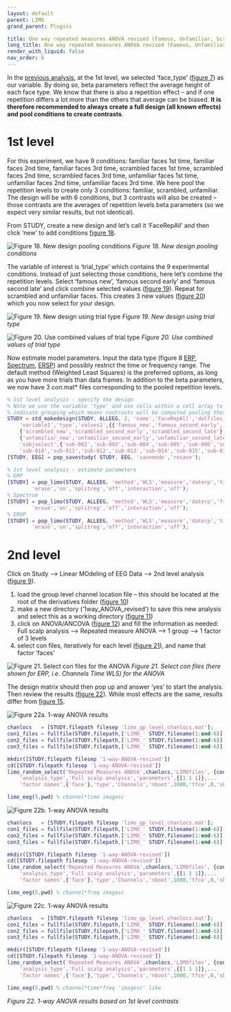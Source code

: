 ```yaml
---
layout: default
parent: LIMO
grand_parent: Plugins

title: One way repeated measures ANOVA revised (Famous, Unfamiliar, Scrambled faces as 1st level contrasts)
long_title: One way repeated measures ANOVA revised (Famous, Unfamiliar, Scrambled faces as 1st level contrasts)
render_with_liquid: false
nav_order: 6
---
```

In the [previous analysis](https://raw.githubusercontent.com/LIMO-EEG-Toolbox/limo_meeg/wiki/2.-One-way-repeated-measures-ANOVA-(Famous,-Unfamiliar,-Scrambled-faces-as-conditions)), at the 1st level, we selected ‘face_type’ ([figure 7](https://raw.githubusercontent.com/LIMO-EEG-Toolbox/limo_meeg/master/resources/images/7.jpg)) as our variable. By doing so, beta parameters reflect the average height of each face type. We know that there is also a repetition effect – and if one repetition differs a lot more than the others that average can be biased. **It is therefore recommended to always create a full design (all known effects) and pool conditions to create contrasts**. 

# 1st level

For this experiment, we have 9 conditions: familiar faces 1st time, familiar faces 2nd time, familiar faces 3rd time, scrambled faces 1st time, scrambled faces 2nd time, scrambled faces 3rd time, unfamiliar faces 1st time, unfamiliar faces 2nd time, unfamiliar faces 3rd time. We here pool the repetition levels to create only 3 conditions: familiar, scrambled, unfamiliar. The design will be with 6 conditions, but 3 contrasts will also be created – those contrasts are the averages of repetition levels beta parameters (so we expect very similar results, but not identical). 

From STUDY, create a new design and let’s call it ‘FaceRepAll’ and then click ‘new’ to add conditions [figure 18](https://raw.githubusercontent.com/LIMO-EEG-Toolbox/limo_meeg/master/resources/images/18.jpg).  

![Figure 18. New design pooling conditions](https://raw.githubusercontent.com/LIMO-EEG-Toolbox/limo_meeg/master/resources/images/18.jpg) 
_Figure 18. New design pooling conditions_   

The variable of interest is ‘trial_type’ which contains the 9 experimental conditions. Instead of just selecting those conditions, here let’s combine the repetition levels. Select ‘famous new’, ‘famous second early’ and ‘famous second late’ and click combine selected values ([figure 19](https://raw.githubusercontent.com/LIMO-EEG-Toolbox/limo_meeg/master/resources/images/19.jpg)). Repeat for scrambled and unfamiliar faces. This creates 3 new values ([figure 20](https://raw.githubusercontent.com/LIMO-EEG-Toolbox/limo_meeg/master/resources/images/20.jpg)) which you now select for your design. 

![Figure 19. New design using trial type](https://raw.githubusercontent.com/LIMO-EEG-Toolbox/limo_meeg/master/resources/images/19.jpg) 
_Figure 19. New design using trial type_   

![Figure 20. Use combined values of trial type](https://raw.githubusercontent.com/LIMO-EEG-Toolbox/limo_meeg/master/resources/images/20.jpg) 
_Figure 20. Use combined values of trial type_  

Now estimate model parameters. Input the data type (figure 8 [ERP](https://raw.githubusercontent.com/LIMO-EEG-Toolbox/limo_meeg/master/resources/images/8a.jpg), [Spectrum](https://raw.githubusercontent.com/LIMO-EEG-Toolbox/limo_meeg/master/resources/images/8b.jpg), [ERSP](https://raw.githubusercontent.com/LIMO-EEG-Toolbox/limo_meeg/master/resources/images/8c.jpg)) and possibly restrict the time or frequency range. The default method (Weighted Least Squares) is the preferred options, as long as you have more trials than data frames.  In addition to the beta parameters, we now have 3 *con*.mat* files corresponding to the pooled repetition levels.

``` matlab
% 1st level analysis - specify the design
% Note we use the variable 'type' and use cells within a cell array to
% indicate grouping which means contrasts will be computed pooling those levels
STUDY = std_makedesign(STUDY, ALLEEG, 2, 'name','FaceRepAll','delfiles','off','defaultdesign','off',...
    'variable1','type','values1',{{'famous_new','famous_second_early','famous_second_late'},...
    {'scrambled_new','scrambled_second_early','scrambled_second_late'},...
    {'unfamiliar_new','unfamiliar_second_early','unfamiliar_second_late'}},'vartype1','categorical',...
    'subjselect',{'sub-002','sub-003','sub-004','sub-005','sub-006','sub-007','sub-008','sub-009',...
    'sub-010','sub-011','sub-012','sub-013','sub-014','sub-015','sub-016','sub-017','sub-018','sub-019'});
[STUDY, EEG] = pop_savestudy( STUDY, EEG, 'savemode','resave');

% 1st level analysis - estimate parameters
% ERP
[STUDY] = pop_limo(STUDY, ALLEEG, 'method','WLS','measure','daterp','timelim',[-50 650], ...
        'erase','on','splitreg','off','interaction','off');
% Spectrum
[STUDY] = pop_limo(STUDY, ALLEEG, 'method','WLS','measure','daterp','freqlim',[3 45], ...
        'erase','on','splitreg','off','interaction','off');
% ERSP
[STUDY] = pop_limo(STUDY, ALLEEG, 'method','WLS','measure','daterp','timelim',[-50 650],'freqlim',[3 45], ...
        'erase','on','splitreg','off','interaction','off');
```

# 2nd level
 
Click on Study --> Linear MOdeling of EEG Data --> 2nd level analysis ([figure 9](https://raw.githubusercontent.com/LIMO-EEG-Toolbox/limo_meeg/master/resources/images/9.jpg)).  

1. load the group level channel location file – this should be located at the root of the derivatives folder ([figure 10](https://raw.githubusercontent.com/LIMO-EEG-Toolbox/limo_meeg/master/resources/images/10.jpg))
2. make a new directory (‘1way_ANOVA_revised’) to save this new analysis and select this as a working directory ([figure 11](https://raw.githubusercontent.com/LIMO-EEG-Toolbox/limo_meeg/master/resources/images/11.jpg)) 
3. click on ANOVA/ANCOVA ([figure 12](https://raw.githubusercontent.com/LIMO-EEG-Toolbox/limo_meeg/master/resources/images/12.jpg)) and fill the information as needed: Full scalp analysis --> Repeated measure ANOVA --> 1 group --> 1 factor of 3 levels 
4. select con files, iteratively for each level ([figure 21](https://raw.githubusercontent.com/LIMO-EEG-Toolbox/limo_meeg/master/resources/images/21.jpg)), and name that factor ‘faces’

![Figure 21. Select con files for the ANOVA](https://raw.githubusercontent.com/LIMO-EEG-Toolbox/limo_meeg/master/resources/images/21.jpg) 
_Figure 21. Select con files (here shown for ERP, i.e. Channels Time WLS) for the ANOVA_  

The design matrix should then pop up and answer ‘yes’ to start the analysis. Then review the results ([figure 22](https://raw.githubusercontent.com/LIMO-EEG-Toolbox/limo_meeg/master/resources/images/22.jpg)). While most effects are the same, results differ from [figure 15](https://raw.githubusercontent.com/LIMO-EEG-Toolbox/limo_meeg/master/resources/images/15.jpg).

![Figure 22a. 1-way ANOVA results ](https://raw.githubusercontent.com/LIMO-EEG-Toolbox/limo_meeg/master/resources/images/22a.jpg)  
``` matlab
chanlocs   = [STUDY.filepath filesep 'limo_gp_level_chanlocs.mat'];
con1_files = fullfile(STUDY.filepath,['LIMO_' STUDY.filename(1:end-6)],'con_1_files_FaceRepAll_GLM_Channels_Time_WLS.txt');
con2_files = fullfile(STUDY.filepath,['LIMO_' STUDY.filename(1:end-6)],'con_2_files_FaceRepAll_GLM_Channels_Time_WLS.txt');
con3_files = fullfile(STUDY.filepath,['LIMO_' STUDY.filename(1:end-6)],'con_3_files_FaceRepAll_GLM_Channels_Time_WLS.txt');

mkdir([STUDY.filepath filesep '1-way-ANOVA-revised'])
cd([STUDY.filepath filesep '1-way-ANOVA-revised'])
limo_random_select('Repeated Measures ANOVA',chanlocs,'LIMOfiles', {con1_files,con2_files,con3_files},...
    'analysis_type','Full scalp analysis','parameters',{[1 1 1]},...
    'factor names',{'face'},'type','Channels','nboot',1000,'tfce',0,'skip design check','yes');

limo_eeg(5,pwd) % channel*time imagesc 
```  
![Figure 22b. 1-way ANOVA results ](https://raw.githubusercontent.com/LIMO-EEG-Toolbox/limo_meeg/master/resources/images/22b.jpg) 
``` matlab
chanlocs   = [STUDY.filepath filesep 'limo_gp_level_chanlocs.mat'];
con1_files = fullfile(STUDY.filepath,['LIMO_' STUDY.filename(1:end-6)],'con_1_files_FaceRepAll_GLM_Channels_Frequency_WLS.txt');
con2_files = fullfile(STUDY.filepath,['LIMO_' STUDY.filename(1:end-6)],'con_2_files_FaceRepAll_GLM_Channels_Frequency_WLS.txt');
con3_files = fullfile(STUDY.filepath,['LIMO_' STUDY.filename(1:end-6)],'con_3_files_FaceRepAll_GLM_Channels_Frequency_WLS.txt');

mkdir([STUDY.filepath filesep '1-way-ANOVA-revised'])
cd([STUDY.filepath filesep '1-way-ANOVA-revised'])
limo_random_select('Repeated Measures ANOVA',chanlocs,'LIMOfiles', {con1_files,con2_files,con3_files},...
    'analysis_type','Full scalp analysis','parameters',{[1 1 1]},...
    'factor names',{'face'},'type','Channels','nboot',1000,'tfce',0,'skip design check','yes');

limo_eeg(5,pwd) % channel*freq imagesc 
```  
![Figure 22c. 1-way ANOVA results ](https://raw.githubusercontent.com/LIMO-EEG-Toolbox/limo_meeg/master/resources/images/22c.jpg) 
``` matlab
chanlocs   = [STUDY.filepath filesep 'limo_gp_level_chanlocs.mat'];
con1_files = fullfile(STUDY.filepath,['LIMO_' STUDY.filename(1:end-6)],'con_1_files_FaceRepAll_GLM_Channels_Time-Frequency_WLS.txt');
con2_files = fullfile(STUDY.filepath,['LIMO_' STUDY.filename(1:end-6)],'con_2_files_FaceRepAll_GLM_Channels_Time-Frequency_WLS.txt');
con3_files = fullfile(STUDY.filepath,['LIMO_' STUDY.filename(1:end-6)],'con_3_files_FaceRepAll_GLM_Channels_Time-Frequency_WLS.txt');

mkdir([STUDY.filepath filesep '1-way-ANOVA-revised'])
cd([STUDY.filepath filesep '1-way-ANOVA-revised'])
limo_random_select('Repeated Measures ANOVA',chanlocs,'LIMOfiles', {con1_files,con2_files,con3_files},...
    'analysis_type','Full scalp analysis','parameters',{[1 1 1]},...
    'factor names',{'face'},'type','Channels','nboot',1000,'tfce',0,'skip design check','yes');

limo_eeg(5,pwd) % channel*time*freq 'imagesc' like 
```    
_Figure 22. 1-way ANOVA results based on 1st level contrasts_  





